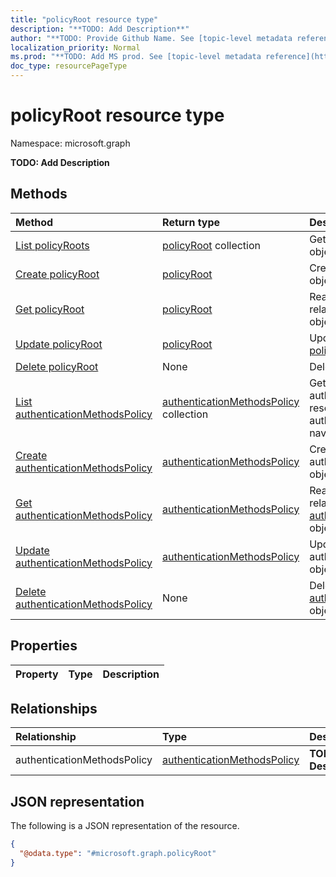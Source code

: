 ```yaml
---
title: "policyRoot resource type"
description: "**TODO: Add Description**"
author: "**TODO: Provide Github Name. See [topic-level metadata reference](https://msgo.azurewebsites.net/add/document/guidelines/metadata.html#topic-level-metadata)**"
localization_priority: Normal
ms.prod: "**TODO: Add MS prod. See [topic-level metadata reference](https://msgo.azurewebsites.net/add/document/guidelines/metadata.html#topic-level-metadata)**"
doc_type: resourcePageType
---
```


# policyRoot resource type

Namespace: microsoft.graph

**TODO: Add Description**

## Methods
|Method|Return type|Description|
|:---|:---|:---|
|[List policyRoots](../api/policyroot-list.md)|[policyRoot](../resources/policyroot.md) collection|Get a list of the [policyRoot](../resources/policyroot.md) objects and their properties.|
|[Create policyRoot](../api/policyroot-create.md)|[policyRoot](../resources/policyroot.md)|Create a new [policyRoot](../resources/policyroot.md) object.|
|[Get policyRoot](../api/policyroot-get.md)|[policyRoot](../resources/policyroot.md)|Read the properties and relationships of a [policyRoot](../resources/policyroot.md) object.|
|[Update policyRoot](../api/policyroot-update.md)|[policyRoot](../resources/policyroot.md)|Update the properties of a [policyRoot](../resources/policyroot.md) object.|
|[Delete policyRoot](../api/policyroot-delete.md)|None|Deletes a [policyRoot](../resources/policyroot.md) object.|
|[List authenticationMethodsPolicy](../api/policyroot-list-authenticationmethodspolicy.md)|[authenticationMethodsPolicy](../resources/authenticationmethodspolicy.md) collection|Get the authenticationMethodsPolicy resources from the authenticationMethodsPolicy navigation property.|
|[Create authenticationMethodsPolicy](../api/policyroot-post-authenticationmethodspolicy.md)|[authenticationMethodsPolicy](../resources/authenticationmethodspolicy.md)|Create a new authenticationMethodsPolicy object.|
|[Get authenticationMethodsPolicy](../api/policyroot-get-authenticationmethodspolicy.md)|[authenticationMethodsPolicy](../resources/authenticationmethodspolicy.md)|Read the properties and relationships of an [authenticationMethodsPolicy](../resources/authenticationmethodspolicy.md) object.|
|[Update authenticationMethodsPolicy](../api/policyroot-update-authenticationmethodspolicy.md)|[authenticationMethodsPolicy](../resources/authenticationmethodspolicy.md)|Update the properties of an authenticationMethodsPolicy object.|
|[Delete authenticationMethodsPolicy](../api/policyroot-delete-authenticationmethodspolicy.md)|None|Delete an [authenticationMethodsPolicy](../resources/authenticationmethodspolicy.md) object.|

## Properties
|Property|Type|Description|
|:---|:---|:---|

## Relationships
|Relationship|Type|Description|
|:---|:---|:---|
|authenticationMethodsPolicy|[authenticationMethodsPolicy](../resources/authenticationmethodspolicy.md)|**TODO: Add Description**|

## JSON representation
The following is a JSON representation of the resource.
<!-- {
  "blockType": "resource",
  "keyProperty": "id",
  "@odata.type": "microsoft.graph.policyRoot",
  "baseType": "",
  "openType": false
}
-->
``` json
{
  "@odata.type": "#microsoft.graph.policyRoot"
}
```

